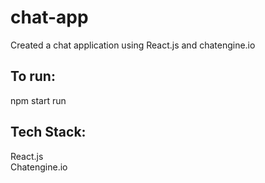 # chat-app
Created a chat application using React.js and chatengine.io

## To run:  
npm start run

## Tech Stack:
React.js <br />
Chatengine.io

